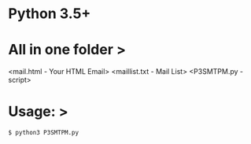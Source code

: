 # Python 3.5+

# All in one folder >
<mail.html - Your HTML Email>
<maillist.txt - Mail List>
<P3SMTPM.py - script>

# Usage: >
	$ python3 P3SMTPM.py
